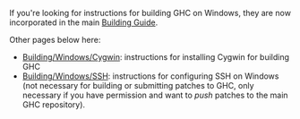 
If you're looking for instructions for building GHC on Windows, they are now incorporated in the main [Building Guide](building).


Other pages below here:

- [Building/Windows/Cygwin](building/windows/cygwin): instructions for installing Cygwin for building GHC
- [Building/Windows/SSH](building/windows/ssh): instructions for configuring SSH on Windows (not necessary for building or submitting patches to GHC, only necessary if you have permission and want to *push* patches to the main GHC repository).
